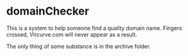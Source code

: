 domainChecker
=============
This is a system to help someone find a quality domain name. Fingers crossed,
Vircurve.com will never appear as a result.

The only thing of some substance is in the archive folder.
